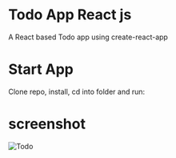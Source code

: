 
# Todo App React js
A React based Todo  app using create-react-app

# Start App
Clone repo, install, cd into folder and run:

# screenshot
![Todo](https://user-images.githubusercontent.com/71764995/98455136-cd69b500-2196-11eb-9c72-eeba5bc9fb07.PNG)

